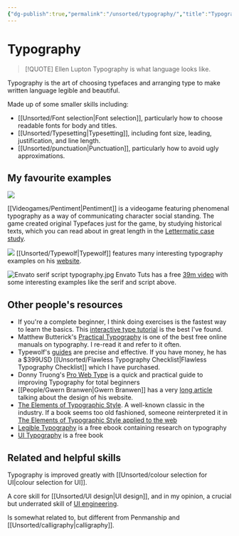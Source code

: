 ```yaml
---
{"dg-publish":true,"permalink":"/unsorted/typography/","title":"Typography"}
---
```



# Typography

> [!QUOTE] Ellen Lupton
> Typography is what language looks like.

Typography is the art of choosing typefaces and arranging type to make written language legible and beautiful. 

Made up of some smaller skills including:

- [[Unsorted/Font selection\|Font selection]], particularly how to choose readable fonts for body and titles.
- [[Unsorted/Typesetting\|Typesetting]], including font size, leading, justification, and line length.
- [[Unsorted/punctuation\|Punctuation]], particularly how to avoid ugly approximations.

## My favourite examples

![](https://res.cloudinary.com/didjqvf50/image/upload/v1675651968/notes/Pentiment_GIFs_Scene-004a_10fps.gif)

[[Videogames/Pentiment\|Pentiment]] is a videogame featuring phenomenal typography as a way of communicating character social standing. The game created original Typefaces just for the game, by studying historical texts, which you can read about in great length in the [Lettermatic case study](https://lettermatic.com/custom/pentiment).

![](/img/user/Embeds/phillip_fivel_typography.png)
[[Unsorted/Typewolf\|Typewolf]] features many interesting typography examples on his [website](https://www.typewolf.com/).

![Envato serif script typography.jpg](/img/user/Embeds/Envato%20serif%20script%20typography.jpg)
Envato Tuts has a free [39m video](https://youtu.be/yAuUDyUC-GM) with some interesting examples like the serif and script above.


## Other people's resources

- If you're a complete beginner, I think doing exercises is the fastest way to learn the basics. This [interactive type tutorial](https://www.learnui.design/tools/typography-tutorial.html) is the best I've found.
- Matthew Butterick's [Practical Typography](https://practicaltypography.com/) is one of the best free online manuals on typography. I re-read it and refer to it often. 
- Typewolf's [guides](https://www.typewolf.com/guides) are precise and effective. If you have money, he has a $399USD [[Unsorted/Flawless Typography Checklist\|Flawless Typography Checklist]] which I have purchased.
- Donny Truong's [Pro Web Type](https://prowebtype.com/) is a quick and practical guide to improving Typography for total beginners
- [[People/Gwern Branwen\|Gwern Branwen]] has a very [long article](https://www.gwern.net/Design) talking about the design of his website.
- [The Elements of Typographic Style](https://readings.design/PDF/the_elements_of_typographic_style.pdf). A well-known classic in the industry. If a book seems too old fashioned, someone reinterpreted it in [The Elements of Typographic Style applied to the web](http://webtypography.net/toc/)
- [Legible Typography](https://legible-typography.com/en/) is a free ebook containing research on typography
- [UI Typography](https://imperavi.com/books/ui-typography/intro/why-this-book/) is a free book

## Related and helpful skills

Typography is improved greatly with [[Unsorted/colour selection for UI\|colour selection for UI]].

A core skill for [[Unsorted/UI design\|UI design]], and in my opinion, a crucial but underrated skill of [UI engineering](UI%20engineering.md).

Is somewhat related to, but different from Penmanship and [[Unsorted/calligraphy\|calligraphy]].